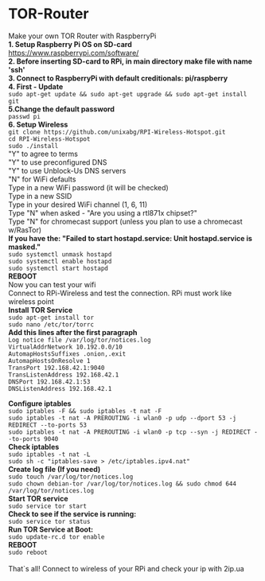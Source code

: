 # TOR-Router <br>
Make your own TOR Router with RaspberryPi <br>
**1. Setup  Raspberry Pi OS on SD-card** <br>
https://www.raspberrypi.com/software/ <br>
**2. Before inserting SD-card to RPi, in main directory make file with name 'ssh'** <br>
**3. Connect to RaspberryPi with default creditionals: pi/raspberry** <br>
**4. First - Update** <br>
```sudo apt-get update && sudo apt-get upgrade && sudo apt-get install git``` <br>
**5.Change the default password** <br>
```passwd pi ```<br>
**6. Setup Wireless** <br>
```git clone https://github.com/unixabg/RPI-Wireless-Hotspot.git``` <br>
```cd RPI-Wireless-Hotspot ```<br>
```sudo ./install``` <br>
"Y" to agree to terms <br>
"Y" to use preconfigured DNS <br>
"Y" to use Unblock-Us DNS servers <br>
"N" for WiFi defaults <br>
Type in a new WiFi password (it will be checked) <br>
Type in a new SSID <br>
Type in your desired WiFi channel (1, 6, 11) <br>
Type "N" when asked - "Are you using a rtl871x chipset?" <br>
Type "N" for chromecast support (unless you plan to use a chromecast w/RasTor) <br>
**If you have the: "Failed to start hostapd.service: Unit hostapd.service is masked."** <br>
```sudo systemctl unmask hostapd``` <br>
```sudo systemctl enable hostapd``` <br>
```sudo systemctl start hostapd``` <br>
**REBOOT**<br>
Now you can test your wifi<br>
Connect to RPi-Wireless and test the connection. RPi must work like wireless point<br>
**Install TOR Service**<br>
```sudo apt-get install tor```<br>
```sudo nano /etc/tor/torrc```<br>
**Add this lines after the first paragraph**<br>
```Log notice file /var/log/tor/notices.log```<br>
```VirtualAddrNetwork 10.192.0.0/10```<br>
```AutomapHostsSuffixes .onion,.exit```<br>
```AutomapHostsOnResolve 1```<br>
```TransPort 192.168.42.1:9040```<br>
```TransListenAddress 192.168.42.1```<br>
```DNSPort 192.168.42.1:53```<br>
```DNSListenAddress 192.168.42.1```<br>

**Configure iptables**<br>
```sudo iptables -F && sudo iptables -t nat -F``` <br>
```sudo iptables -t nat -A PREROUTING -i wlan0 -p udp --dport 53 -j REDIRECT --to-ports 53 ```<br>
```sudo iptables -t nat -A PREROUTING -i wlan0 -p tcp --syn -j REDIRECT --to-ports 9040 ```<br>
**Check iptables**<br>
```sudo iptables -t nat -L```<br>
```sudo sh -c "iptables-save > /etc/iptables.ipv4.nat"```<br>
**Create log file (If you need)**<br>
```sudo touch /var/log/tor/notices.log ```<br>
```sudo chown debian-tor /var/log/tor/notices.log && sudo chmod 644 /var/log/tor/notices.log ```<br>
**Start TOR service**<br>
```sudo service tor start```<br>
**Check to see if the service is running:**<br>
```sudo service tor status```<br>
**Run TOR Service at Boot:**<br>
```sudo update-rc.d tor enable```<br>
**REBOOT**<br>
```sudo reboot```<br>
<br>
That`s all! Connect to wireless of your RPi and check your ip with 2ip.ua<br>
<br><br>
